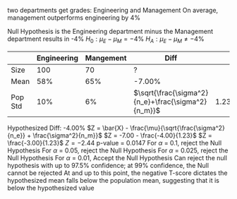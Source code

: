 two departments get grades: Engineering and Management
	On average, management outperforms engineering by 4%

Null Hypothesis is the Engineering department minus the Management department results in -4%
$H_0 : \mu_E - \mu_M = -4$%
$H_A : \mu_E - \mu_M \neq -4$%

|         | Engineering | Mangement | Diff                                               |      |
| ------- | ----------- | --------- | -------------------------------------------------- | ---- |
| Size    | 100         | 70        | ?                                                  |      |
| Mean    | 58%         | 65%       | -7.00%                                             |      |
| Pop Std | 10%         | 6%        | $\sqrt{\frac{\sigma^2}{n_e}+\frac{\sigma^2}{n_m}}$ | 1.23 |
Hypothesized Diff: -4.00%
	$Z = \bar{X} - \frac{\mu}{\sqrt{\frac{\sigma^2}{n_e}} + \frac{\sigma^2}{n_m}}$
	$Z = -7.00 - \frac{-4.00}{1.23}$
	$Z = \frac{-3.00}{1.23}$
	$Z = -2.44$
		p-value = 0.0147
		For $\alpha$ = 0.1, reject the Null Hypothesis
		For $\alpha$ = 0.05, reject the Null Hypothesis
		For $\alpha$ = 0.025, reject the Null Hypothesis
		For $\alpha$ = 0.01, Accept the Null Hypothesis
				Can reject the null hypothesis with up to 97.5% confidence; at 99% confidence, the Null cannot be rejected
				At and up to this point, the negative T-score dictates the hypothesized mean falls below the population mean, suggesting that it is below the hypothesized value